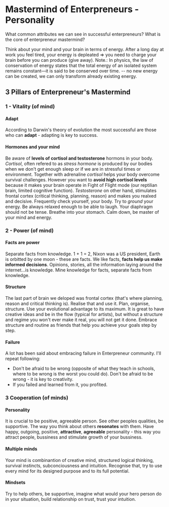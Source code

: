 # Mastermind of Enterpreneurs - Personality
What common attributes we can see in successful enterpreneurs? What is the core of enterpreneur mastermind?

Think about your mind and your brain in terms of energy. After a long day at work you feel tired, your energy is depleated => you need to charge your brain before you can produce (give away). Note.: In physics, the law of conservation of energy states that the total energy of an isolated system remains constant—it is said to be conserved over time. -- no new energy can be created, we can only transform already existing energy.

## 3 Pillars of Enterpreneur's Mastermind
### 1 - Vitality (of mind)
#### Adapt
According to Darwin's theory of evolution the most successful are those who can **adapt** - adapting is key to success.
#### Hormones and your mind
Be aware of **levels of cortisol and testosterone** hormons in your body. *Cortisol*, often refered to as *stress hormone* is produced by our bodies when we don't get enough sleep or if we are in stressful times or environment. Together with adrenaline *cortisol* helps your body overcome survival challenges. However you want to **avoid high cortisol levels** because it makes your brain operate in Fight of Flight mode (our reptilian brain, limited cognitive function). *Testosterone* on other hand, stimulates frontal cortex (critical thinking, planning, reason) and makes you realxed and decisive. Frequently check yourself, your body. Try to *ground* your energy. Be always relaxed enough to be able to laugh. Your diaphragm should not be tense. Breathe into your stomach. Calm down, be master of your mind and energy.
### 2 - Power (of mind)
#### Facts are power
Separate facts from knowledge. 1 + 1 = 2, Nixon was a US president, Earth is orbitted by one moon - these are facts. We like facts, **facts help us make informed decisions**. Opinions, stories, all the information laying around the internet...is knowledge. Mine knowledge for facts, separate facts from knowledge.
#### Structure
The last part of brain we deloped was frontal cortex (that's where planning, reason and critical thinking is). Realise that and use it. Plan, organise, structure. Use your evolutional advantage to its maximum. It is great to have creative ideas and be in the flow (typical for artists), but without a structure and regime you won't ever make it real, you will not get it done. Embrace structure and routine as friends that help you achieve your goals step by step.
#### Failure
A lot has been said about embracing failure in Enterpreneur community. I'll repeat following:
- Don't be afraid to be wrong (opposite of what they teach in schools, where to be wrong is the worst you could do). Don't be afraid to be wrong - it is key to creativity.
- If you failed and learned from it, you profited.

### 3 Cooperation (of minds)
#### Personality
It is crucial to be positive, agreeable person. See other peoples qualities, be supportive. The way you think about others **resonates** with them. Have happy, outgoing, positive, **attractive**, **agreeable** personality - this way you attract people, bussiness and stimulate growth of your bussiness.
#### Multiple minds
Your mind is combinantion of creative mind, structured logical thinking, survival instincts, subconciousness and intuition. Recognise that, try to use every mind for its designed purpose and to its full potential.
#### Mindsets
Try to help others, be supportive, imagine what would your hero person do in your situation, build relationship on trust, trust your intuition.
